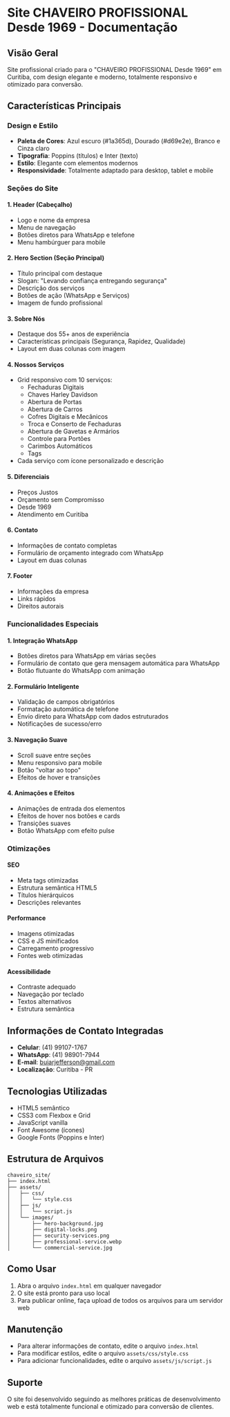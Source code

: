 # Site CHAVEIRO PROFISSIONAL Desde 1969 - Documentação

## Visão Geral
Site profissional criado para o "CHAVEIRO PROFISSIONAL Desde 1969" em Curitiba, com design elegante e moderno, totalmente responsivo e otimizado para conversão.

## Características Principais

### Design e Estilo
- **Paleta de Cores**: Azul escuro (#1a365d), Dourado (#d69e2e), Branco e Cinza claro
- **Tipografia**: Poppins (títulos) e Inter (texto)
- **Estilo**: Elegante com elementos modernos
- **Responsividade**: Totalmente adaptado para desktop, tablet e mobile

### Seções do Site

#### 1. Header (Cabeçalho)
- Logo e nome da empresa
- Menu de navegação
- Botões diretos para WhatsApp e telefone
- Menu hambúrguer para mobile

#### 2. Hero Section (Seção Principal)
- Título principal com destaque
- Slogan: "Levando confiança entregando segurança"
- Descrição dos serviços
- Botões de ação (WhatsApp e Serviços)
- Imagem de fundo profissional

#### 3. Sobre Nós
- Destaque dos 55+ anos de experiência
- Características principais (Segurança, Rapidez, Qualidade)
- Layout em duas colunas com imagem

#### 4. Nossos Serviços
- Grid responsivo com 10 serviços:
  - Fechaduras Digitais
  - Chaves Harley Davidson
  - Abertura de Portas
  - Abertura de Carros
  - Cofres Digitais e Mecânicos
  - Troca e Conserto de Fechaduras
  - Abertura de Gavetas e Armários
  - Controle para Portões
  - Carimbos Automáticos
  - Tags
- Cada serviço com ícone personalizado e descrição

#### 5. Diferenciais
- Preços Justos
- Orçamento sem Compromisso
- Desde 1969
- Atendimento em Curitiba

#### 6. Contato
- Informações de contato completas
- Formulário de orçamento integrado com WhatsApp
- Layout em duas colunas

#### 7. Footer
- Informações da empresa
- Links rápidos
- Direitos autorais

### Funcionalidades Especiais

#### 1. Integração WhatsApp
- Botões diretos para WhatsApp em várias seções
- Formulário de contato que gera mensagem automática para WhatsApp
- Botão flutuante do WhatsApp com animação

#### 2. Formulário Inteligente
- Validação de campos obrigatórios
- Formatação automática de telefone
- Envio direto para WhatsApp com dados estruturados
- Notificações de sucesso/erro

#### 3. Navegação Suave
- Scroll suave entre seções
- Menu responsivo para mobile
- Botão "voltar ao topo"
- Efeitos de hover e transições

#### 4. Animações e Efeitos
- Animações de entrada dos elementos
- Efeitos de hover nos botões e cards
- Transições suaves
- Botão WhatsApp com efeito pulse

### Otimizações

#### SEO
- Meta tags otimizadas
- Estrutura semântica HTML5
- Títulos hierárquicos
- Descrições relevantes

#### Performance
- Imagens otimizadas
- CSS e JS minificados
- Carregamento progressivo
- Fontes web otimizadas

#### Acessibilidade
- Contraste adequado
- Navegação por teclado
- Textos alternativos
- Estrutura semântica

## Informações de Contato Integradas
- **Celular**: (41) 99107-1767
- **WhatsApp**: (41) 98901-7944
- **E-mail**: buiarjefferson@gmail.com
- **Localização**: Curitiba - PR

## Tecnologias Utilizadas
- HTML5 semântico
- CSS3 com Flexbox e Grid
- JavaScript vanilla
- Font Awesome (ícones)
- Google Fonts (Poppins e Inter)

## Estrutura de Arquivos
```
chaveiro_site/
├── index.html
├── assets/
│   ├── css/
│   │   └── style.css
│   ├── js/
│   │   └── script.js
│   └── images/
│       ├── hero-background.jpg
│       ├── digital-locks.png
│       ├── security-services.png
│       ├── professional-service.webp
│       └── commercial-service.jpg
```

## Como Usar
1. Abra o arquivo `index.html` em qualquer navegador
2. O site está pronto para uso local
3. Para publicar online, faça upload de todos os arquivos para um servidor web

## Manutenção
- Para alterar informações de contato, edite o arquivo `index.html`
- Para modificar estilos, edite o arquivo `assets/css/style.css`
- Para adicionar funcionalidades, edite o arquivo `assets/js/script.js`

## Suporte
O site foi desenvolvido seguindo as melhores práticas de desenvolvimento web e está totalmente funcional e otimizado para conversão de clientes.

